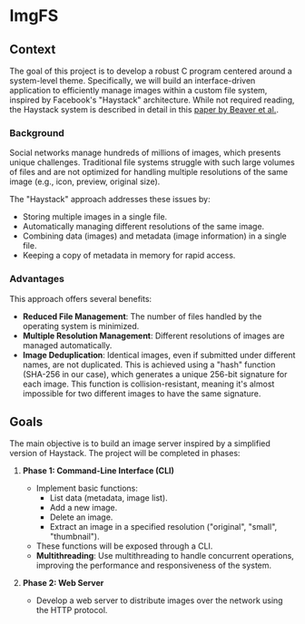 # ImgFS

## Context

The goal of this project is to develop a robust C program centered around a system-level theme. Specifically, we will build an interface-driven application to efficiently manage images within a custom file system, inspired by Facebook's "Haystack" architecture. While not required reading, the Haystack system is described in detail in this [paper by Beaver et al.](https://www.usenix.org/event/osdi10/tech/full_papers/Beaver.pdf).

### Background

Social networks manage hundreds of millions of images, which presents unique challenges. Traditional file systems struggle with such large volumes of files and are not optimized for handling multiple resolutions of the same image (e.g., icon, preview, original size).

The "Haystack" approach addresses these issues by:

- Storing multiple images in a single file.
- Automatically managing different resolutions of the same image.
- Combining data (images) and metadata (image information) in a single file.
- Keeping a copy of metadata in memory for rapid access.

### Advantages

This approach offers several benefits:

- **Reduced File Management**: The number of files handled by the operating system is minimized.
- **Multiple Resolution Management**: Different resolutions of images are managed automatically.
- **Image Deduplication**: Identical images, even if submitted under different names, are not duplicated. This is achieved using a "hash" function (SHA-256 in our case), which generates a unique 256-bit signature for each image. This function is collision-resistant, meaning it's almost impossible for two different images to have the same signature.

## Goals

The main objective is to build an image server inspired by a simplified version of Haystack. The project will be completed in phases:

1. **Phase 1: Command-Line Interface (CLI)**
    - Implement basic functions:
      - List data (metadata, image list).
      - Add a new image.
      - Delete an image.
      - Extract an image in a specified resolution ("original", "small", "thumbnail").
    - These functions will be exposed through a CLI.
    - **Multithreading**: Use multithreading to handle concurrent operations, improving the performance and responsiveness of the system.

2. **Phase 2: Web Server**
    - Develop a web server to distribute images over the network using the HTTP protocol.